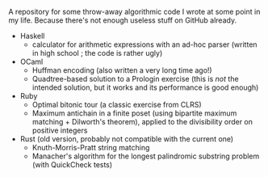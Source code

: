 A repository for some throw-away algorithmic code I wrote at some
point in my life. Because there's not enough useless stuff on GitHub
already.

* Haskell
  * calculator for arithmetic expressions with an ad-hoc parser
    (written in high school ; the code is rather ugly)
* OCaml
  * Huffman encoding (also written a very long time ago!)
  * Quadtree-based solution to a Prologin exercise (this is *not* the
    intended solution, but it works and its performance is good
    enough)
* Ruby
  * Optimal bitonic tour (a classic exercise from CLRS)
  * Maximum antichain in a finite poset (using bipartite maximum
    matching + Dilworth's theorem), applied to the divisibility order
    on positive integers
* Rust (old version, probably not compatible with the current one)
  * Knuth-Morris-Pratt string matching
  * Manacher's algorithm for the longest palindromic substring problem
    (with QuickCheck tests)

